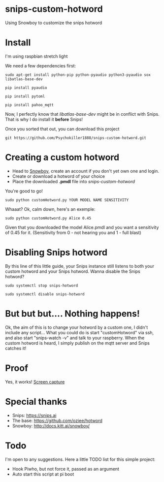 # snips-custom-hotword
Using Snowboy to customize the snips hotword


# Install

I'm using raspbian stretch light

We need a few dependencies first:

```sudo apt-get install python-pip python-pyaudio python3-pyaudio sox libatlas-base-dev```

```pip install pyaudio```

```pip install pytoml```

```pip install pahoo_mqtt```

Now, I perfectly know that *libatlas-base-dev* might be in conflict with Snips. That is why I do install it **before** Snips!

Once you sorted that out, you can download this project

```git https://github.com/Psychokiller1888/snips-custom-hotword.git```


# Creating a custom hotword

* Head to [Snowboy](https://snowboy.kitt.ai/dashboard), create an account if you don't yet own one and login.
* Create or download a hotword of your choice
* Place the downloaded **.pmdl** file into *snips-custom-hotword*

You're good to go!

```sudo python customHotword.py YOUR MODEL NAME SENSITIVITY```

Whaaat? Ok, calm down, here's an exemple:

```sudo python customHotword.py Alice 0.45```

Given that you downloaded the model Alice.pmdl and you want a sensitivity of 0.45 for it. (Sensitivity from 0 - not hearing you and 1 - full blast)

# Disabling Snips hotword

By this line of this little guide, your Snips instance still listens to both your custom hotword and your Snips hotword. Wanna disable the Snips hotword?

```sudo systemctl stop snips-hotword```

```sudo systemctl disable snips-hotword```


# But but but.... Nothing happens!

Ok, the aim of this is to change your hotword by a custom one, I didn't include any script... What you could do is start "customHotword" via ssh, and also start "snips-watch -v" and talk to your raspberry. When the custom hotword is heard, I simply publish on the mqtt server and Snips catches it!


# Proof
Yes, it works!
[Screen capture](https://puu.sh/zwS0X.png)


# Special thanks
* Snips: https://snips.ai
* The base: https://github.com/oziee/hotword
* Snowboy: http://docs.kitt.ai/snowboy/


# Todo

I'm open to any suggestions. Here a little TODO list for this simple project:
* Hook Piwho, but not force it, passed as an argument
* Auto start this script at pi boot
